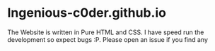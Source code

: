 # Ingenious-c0der.github.io

The Website is written in Pure HTML and CSS. I have speed run the development so expect bugs :P. 
Please open an issue if you find any
